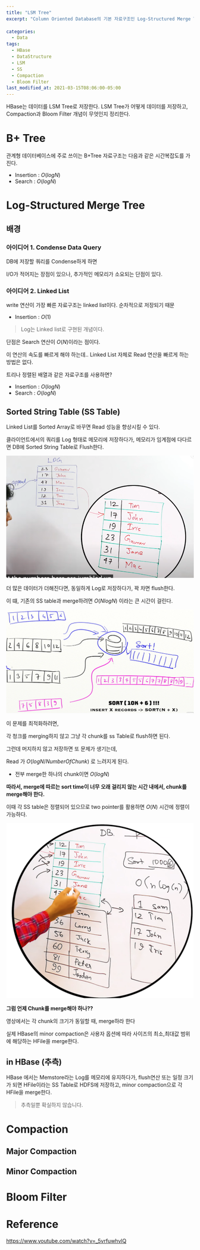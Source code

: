 ```yaml
---
title: "LSM Tree"
excerpt: "Column Oriented Database의 기본 자료구조인 Log-Structured Merge Tree"

categories:
  - Data
tags:
  - HBase
  - DataStructure
  - LSM
  - SS
  - Compaction
  - Bloom Filter
last_modified_at: 2021-03-15T08:06:00-05:00
---
```


HBase는 데이터를 LSM Tree로 저장한다. LSM Tree가 어떻게 데이터를 저장하고, Compaction과 Bloom Filter 개념이 무엇인지 정리한다.

# B+ Tree

관계형 데이터베이스에 주로 쓰이는 B+Tree 자료구조는 다음과 같은 시간복잡도를 가진다.
- Insertion : $O(logN)$
- Search : $O(logN)$

# Log-Structured Merge Tree

## 배경

### 아이디어 1. Condense Data Query

DB에 저장할 쿼리를 Condense하게 하면 

I/O가 적어지는 장점이 있으나, 추가적인 메모리가 소요되는 단점이 있다.

### 아이디어 2. Linked List

write 연산이 가장 빠른 자료구조는 linked list이다. 순차적으로 저장되기 때문
- Insertion : $O(1)$

> Log는 Linked list로 구현된 개념이다.

단점은 Search 연산이 $O(N)$이라는 점이다.

이 연산의 속도를 빠르게 해야 하는데.. Linked List 자체로 Read 연산을 빠르게 하는 방법은 없다.

트리나 정렬된 배열과 같은 자료구조를 사용하면?
- Insertion : $O(logN)$
- Search : $O(logN)$

## Sorted String Table (SS Table)

Linked List를 Sorted Array로 바꾸면 Read 성능을 향상시킬 수 있다.

클라이언트에서의 쿼리를 Log 형태로 메모리에 저장하다가, 메모리가 임계점에 다다르면 DB에 Sorted String Table로 Flush한다.

![image-20210316002708652](/assets/images/hbase/image-20210316002708652.png)

더 많은 데이터가 더해진다면, 동일하게 Log로 저장하다가, 꽉 차면 flush한다.

이 떄, 기존의 SS table과 merge하려면 $O(NlogN)$ 이라는 큰 시간이 걸린다.

![image-20210316003056931](/assets/images/hbase/image-20210316003056931.png)

이 문제를 최적화하려면,

각 청크를 merging하지 않고 그냥 각 chunk를 ss Table로 flush하면 된다.

그런데 머지하지 않고 저장하면 또 문제가 생기는데,

Read 가 $O(logN/Number Of Chunk)$ 로 느려지게 된다. 

- 전부 merge한 하나의 chunk이면 $O(logN)$

**따라서, merge에 따르는 sort time이 너무 오래 걸리지 않는 시간 내에서, chunk를 merge해야 한다.**

이때 각 SS table은 정렬되어 있으므로 two pointer를 활용하면 $O(N)$ 시간에 정렬이 가능하다.

![image-20210316004055248](/assets/images/hbase/image-20210316004055248.png)

**그럼 언제 Chunk를 merge해야 하나??**

영상에서는 각 chunk의 크기가 동일할 때, merge하라 한다

실제 HBase의 minor compaction은 사용자 옵션에 따라 사이즈의 최소,최대값 범위에 해당하는 HFile을 merge한다.

## in HBase (추측)

HBase 에서는 Memstore라는 Log를 메모리에 유지하다가, flush연산 또는 일정 크기가 되면 HFile이라는 SS Table로 HDFS에 저장하고, minor compaction으로 각 HFile을 merge한다.

> 추측일뿐 확실하지 않습니다.

# Compaction

## Major Compaction

## Minor Compaction

# Bloom Filter


# Reference
https://www.youtube.com/watch?v=_5vrfuwhvlQ